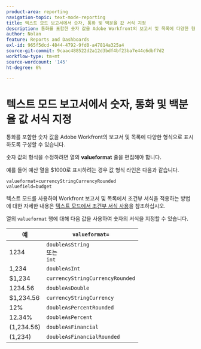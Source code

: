 ```yaml
---
product-area: reporting
navigation-topic: text-mode-reporting
title: 텍스트 모드 보고서에서 숫자, 통화 및 백분율 값 서식 지정
description: 통화를 포함한 숫자 값을 Adobe Workfront의 보고서 및 목록에 다양한 형식으로 표시하도록 구성할 수 있습니다.
author: Nolan
feature: Reports and Dashboards
exl-id: 965f5dcd-4844-4792-9fd0-a47814a325a4
source-git-commit: 9caac488522d2a12d3bdf4bf23ba7e44c6dbf7d2
workflow-type: tm+mt
source-wordcount: '145'
ht-degree: 6%

---
```


# 텍스트 모드 보고서에서 숫자, 통화 및 백분율 값 서식 지정

<!-- Audited: 1/2025 -->

통화를 포함한 숫자 값을 Adobe Workfront의 보고서 및 목록에 다양한 형식으로 표시하도록 구성할 수 있습니다.

숫자 값의 형식을 수정하려면 열의 **valueformat** 줄을 편집해야 합니다.

예를 들어 예산 열을 $1000로 표시하려는 경우 값 형식 라인은 다음과 같습니다.

```
valueformat=currencyStringCurrencyRounded
valuefield=budget
```

텍스트 모드를 사용하여 Workfront 보고서 및 목록에서 조건부 서식을 적용하는 방법에 대한 자세한 내용은 [텍스트 모드에서 조건부 서식 사용](../../../reports-and-dashboards/reports/text-mode/use-conditional-formatting-text-mode.md)을 참조하십시오.

열의 `valueformat` 행에 대해 다음 값을 사용하여 숫자의 서식을 지정할 수 있습니다.

| 예 | `valueformat=` |
|---|---|
| 1234 | `doubleAsString`<br>또는<br>`int` |
| 1,234 | `doubleAsInt` |
| $1,234 | `currencyStringCurrencyRounded` |
| 1234.56 | `doubleAsDouble` |
| $1,234.56 | `currencyStringCurrency` |
| 12% | `doubleAsPercentRounded` |
| 12.34% | `doubleAsPercent` |
| (1,234.56) | `doubleAsFinancial` |
| (1,234) | `doubleAsFinancialRounded` |

